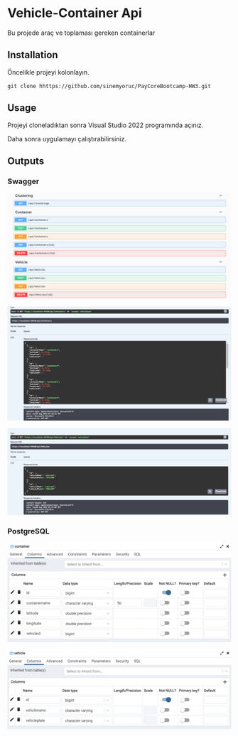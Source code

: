 # Vehicle-Container Api
Bu projede araç ve toplaması gereken containerlar

## Installation
Öncelikle projeyi kolonlayın.

```
git clone hhttps://github.com/sinemyoruc/PayCoreBootcamp-HW3.git
```

## Usage
Projeyi cloneladıktan sonra Visual Studio 2022 programında açınız.

Daha sonra uygulamayı çalıştırabilirsiniz.


## Outputs

### Swagger
![](/Screenshots/swagger.png)

![](/Screenshots/get1.png)

![](/Screenshots/get-vehicle.png)


### PostgreSQL
![](/Screenshots/container-psql.png)

![](/Screenshots/vehicle-psql.png)
